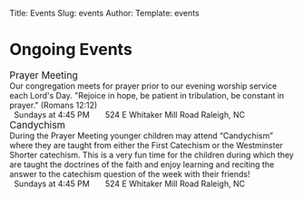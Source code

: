 Title: Events
Slug: events
Author:
Template: events

# Ongoing Events

<div class="panel panel-info">
  <div class="panel-heading"><big>Prayer Meeting</big>
  </div>
  <div class="panel-body">
    Our congregation meets for prayer prior to our evening worship service each Lord's Day. "Rejoice in hope, be patient in tribulation, be constant in prayer." (Romans 12:12)
  </div>
  <div class="panel-footer">
    <i class="fa fa-calendar" aria-hidden="true"></i>&nbsp;
    Sundays at 4:45 PM
    &nbsp;&nbsp;&nbsp;
    <i class="fa fa-location-arrow" aria-hidden="true"></i>&nbsp;
    524 E Whitaker Mill Road Raleigh, NC</div>
</div>

<div class="panel panel-info">
  <div class="panel-heading"><big>Candychism</big>
  </div>
  <div class="panel-body">
    During the Prayer Meeting younger children may attend “Candychism” where they are taught from either the First Catechism or the Westminster Shorter catechism. This is a very fun time for the children during which they are taught the doctrines of the faith and enjoy learning and reciting the answer to the catechism question of the week with their friends!
  </div>
  <div class="panel-footer">
    <i class="fa fa-calendar" aria-hidden="true"></i>&nbsp;
    Sundays at 4:45 PM
    &nbsp;&nbsp;&nbsp;
    <i class="fa fa-location-arrow" aria-hidden="true"></i>&nbsp;
    524 E Whitaker Mill Road Raleigh, NC</div>
</div>


